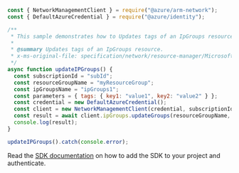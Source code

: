 ```javascript
const { NetworkManagementClient } = require("@azure/arm-network");
const { DefaultAzureCredential } = require("@azure/identity");

/**
 * This sample demonstrates how to Updates tags of an IpGroups resource.
 *
 * @summary Updates tags of an IpGroups resource.
 * x-ms-original-file: specification/network/resource-manager/Microsoft.Network/stable/2021-08-01/examples/IpGroupsUpdateTags.json
 */
async function updateIPGroups() {
  const subscriptionId = "subId";
  const resourceGroupName = "myResourceGroup";
  const ipGroupsName = "ipGroups1";
  const parameters = { tags: { key1: "value1", key2: "value2" } };
  const credential = new DefaultAzureCredential();
  const client = new NetworkManagementClient(credential, subscriptionId);
  const result = await client.ipGroups.updateGroups(resourceGroupName, ipGroupsName, parameters);
  console.log(result);
}

updateIPGroups().catch(console.error);
```

Read the [SDK documentation](https://github.com/Azure/azure-sdk-for-js/blob/%40azure%2Farm-network_28.0.0/sdk/network/arm-network/README.md) on how to add the SDK to your project and authenticate.
